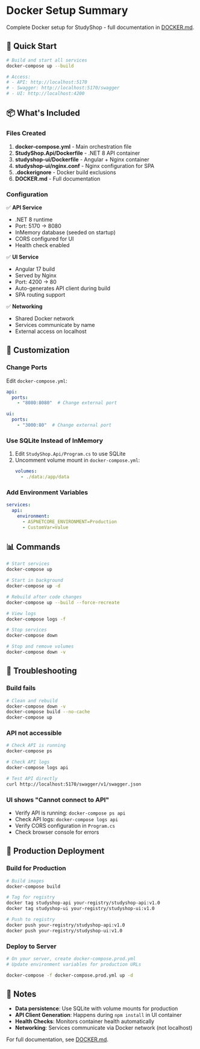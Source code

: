 # Docker Setup Summary

Complete Docker setup for StudyShop - full documentation in [DOCKER.md](DOCKER.md).

## 🎯 Quick Start

```bash
# Build and start all services
docker-compose up --build

# Access:
# - API: http://localhost:5170
# - Swagger: http://localhost:5170/swagger  
# - UI: http://localhost:4200
```

## 📦 What's Included

### Files Created

1. **docker-compose.yml** - Main orchestration file
2. **StudyShop.Api/Dockerfile** - .NET 8 API container
3. **studyshop-ui/Dockerfile** - Angular + Nginx container
4. **studyshop-ui/nginx.conf** - Nginx configuration for SPA
5. **.dockerignore** - Docker build exclusions
6. **DOCKER.md** - Full documentation

### Configuration

✅ **API Service**
- .NET 8 runtime
- Port: 5170 → 8080
- InMemory database (seeded on startup)
- CORS configured for UI
- Health check enabled

✅ **UI Service**
- Angular 17 build
- Served by Nginx
- Port: 4200 → 80
- Auto-generates API client during build
- SPA routing support

✅ **Networking**
- Shared Docker network
- Services communicate by name
- External access on localhost

## 🔧 Customization

### Change Ports

Edit `docker-compose.yml`:
```yaml
api:
  ports:
    - "8080:8080"  # Change external port

ui:
  ports:
    - "3000:80"  # Change external port
```

### Use SQLite Instead of InMemory

1. Edit `StudyShop.Api/Program.cs` to use SQLite
2. Uncomment volume mount in `docker-compose.yml`:
   ```yaml
   volumes:
     - ./data:/app/data
   ```

### Add Environment Variables

```yaml
services:
  api:
    environment:
      - ASPNETCORE_ENVIRONMENT=Production
      - CustomVar=Value
```

## 📊 Commands

```bash
# Start services
docker-compose up

# Start in background
docker-compose up -d

# Rebuild after code changes
docker-compose up --build --force-recreate

# View logs
docker-compose logs -f

# Stop services
docker-compose down

# Stop and remove volumes
docker-compose down -v
```

## 🐛 Troubleshooting

### Build fails
```bash
# Clean and rebuild
docker-compose down -v
docker-compose build --no-cache
docker-compose up
```

### API not accessible
```bash
# Check API is running
docker-compose ps

# Check API logs
docker-compose logs api

# Test API directly
curl http://localhost:5170/swagger/v1/swagger.json
```

### UI shows "Cannot connect to API"
- Verify API is running: `docker-compose ps api`
- Check API logs: `docker-compose logs api`
- Verify CORS configuration in `Program.cs`
- Check browser console for errors

## 🚀 Production Deployment

### Build for Production

```bash
# Build images
docker-compose build

# Tag for registry
docker tag studyshop-api your-registry/studyshop-api:v1.0
docker tag studyshop-ui your-registry/studyshop-ui:v1.0

# Push to registry
docker push your-registry/studyshop-api:v1.0
docker push your-registry/studyshop-ui:v1.0
```

### Deploy to Server

```bash
# On your server, create docker-compose.prod.yml
# Update environment variables for production URLs

docker-compose -f docker-compose.prod.yml up -d
```

## 📝 Notes

- **Data persistence**: Use SQLite with volume mounts for production
- **API Client Generation**: Happens during `npm install` in UI container
- **Health Checks**: Monitors container health automatically
- **Networking**: Services communicate via Docker network (not localhost)

For full documentation, see [DOCKER.md](DOCKER.md).

